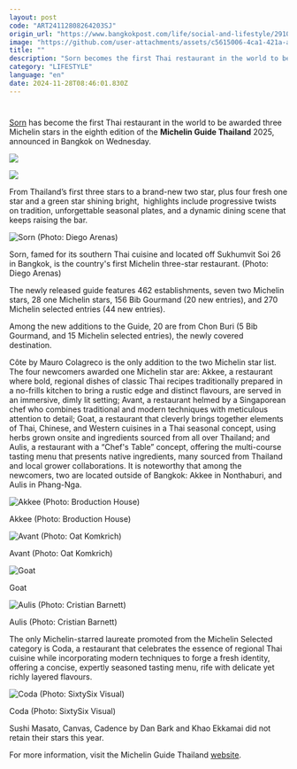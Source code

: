 ```yaml
---
layout: post
code: "ART24112808264203SJ"
origin_url: "https://www.bangkokpost.com/life/social-and-lifestyle/2910575/thailand-gets-its-first-3-michelin-starred-restaurant"
image: "https://github.com/user-attachments/assets/c5615006-4ca1-421a-a4ce-a99e6c060c12"
title: ""
description: "Sorn becomes the first Thai restaurant in the world to be awarded three Michelin stars at the eighth edition of the  Michelin Guide Thailand  2025, held in Bangkok today."
category: "LIFESTYLE"
language: "en"
date: 2024-11-28T08:46:01.830Z
---
```


# 

[Sorn](https://sornfinesouthern.com/) has become the first Thai restaurant in the world to be awarded three Michelin stars in the eighth edition of the **Michelin Guide Thailand** 2025, announced in Bangkok on Wednesday.

![](https://static.bangkokpost.com/media/content/20241128/5363461.jpg)

![](https://github.com/user-attachments/assets/876e6f7d-757a-43df-97d6-6ca4a6edc169)

From Thailand’s first three stars to a brand-new two star, plus four fresh one star and a green star shining bright,  highlights include progressive twists on tradition, unforgettable seasonal plates, and a dynamic dining scene that keeps raising the bar.

![Sorn (Photo: Diego Arenas)](https://github.com/user-attachments/assets/2bd25864-3fd4-4b65-b813-93190dcfa928)

Sorn, famed for its southern Thai cuisine and located off Sukhumvit Soi 26 in Bangkok, is the country's first Michelin three-star restaurant. (Photo: Diego Arenas)

The newly released guide features 462 establishments, seven two Michelin stars, 28 one Michelin stars, 156 Bib Gourmand (20 new entries), and 270 Michelin selected entries (44 new entries).

Among the new additions to the Guide, 20 are from Chon Buri (5 Bib Gourmand, and 15 Michelin selected entries), the newly covered destination.

Côte by Mauro Colagreco is the only addition to the two Michelin star list. The four newcomers awarded one Michelin star are: Akkee, a restaurant where bold, regional dishes of classic Thai recipes traditionally prepared in a no-frills kitchen to bring a rustic edge and distinct flavours, are served in an immersive, dimly lit setting; Avant, a restaurant helmed by a Singaporean chef who combines traditional and modern techniques with meticulous attention to detail; Goat, a restaurant that cleverly brings together elements of Thai, Chinese, and Western cuisines in a Thai seasonal concept, using herbs grown onsite and ingredients sourced from all over Thailand; and Aulis, a restaurant with a “Chef's Table” concept, offering the multi-course tasting menu that presents native ingredients, many sourced from Thailand and local grower collaborations. It is noteworthy that among the newcomers, two are located outside of Bangkok: Akkee in Nonthaburi, and Aulis in Phang-Nga.

![Akkee (Photo: Broduction House)](https://github.com/user-attachments/assets/0a54bd0c-a398-49bd-9704-e8dad9f8750e)

Akkee (Photo: Broduction House)

![Avant (Photo: Oat Komkrich)](https://github.com/user-attachments/assets/3fceaeec-e025-465c-8bba-ee937c9af027)

Avant (Photo: Oat Komkrich)

![Goat](https://github.com/user-attachments/assets/f2c8198a-f15d-4ad2-9a28-61a6c50e2b4f)

Goat

![Aulis (Photo: Cristian Barnett)](https://github.com/user-attachments/assets/72f66d4d-bfb2-4851-b3e9-8d0976bad221)

Aulis (Photo: Cristian Barnett)

The only Michelin-starred laureate promoted from the Michelin Selected category is Coda, a restaurant that celebrates the essence of regional Thai cuisine while incorporating modern techniques to forge a fresh identity, offering a concise, expertly seasoned tasting menu, rife with delicate yet richly layered flavours.

![Coda (Photo: SixtySix Visual)](https://static.bangkokpost.com/media/content/20241128/5363481.jpg)

Coda (Photo: SixtySix Visual)

Sushi Masato, Canvas, Cadence by Dan Bark and Khao Ekkamai did not retain their stars this year.

For more information, visit the Michelin Guide Thailand [website](https://guide.michelin.com/en/th/restaurants).